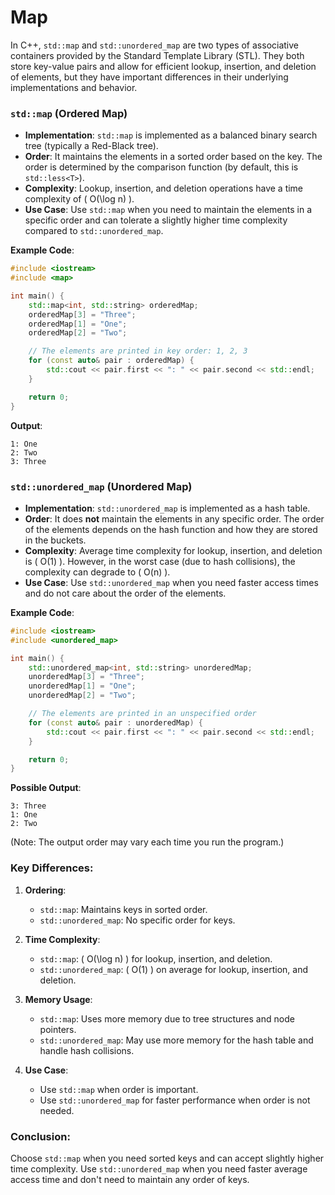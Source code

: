 # Map

In C++, `std::map` and `std::unordered_map` are two types of associative containers provided by the Standard Template Library (STL). They both store key-value pairs and allow for efficient lookup, insertion, and deletion of elements, but they have important differences in their underlying implementations and behavior.

### `std::map` (Ordered Map)
- **Implementation**: `std::map` is implemented as a balanced binary search tree (typically a Red-Black tree).
- **Order**: It maintains the elements in a sorted order based on the key. The order is determined by the comparison function (by default, this is `std::less<T>`).
- **Complexity**: Lookup, insertion, and deletion operations have a time complexity of \( O(\log n) \).
- **Use Case**: Use `std::map` when you need to maintain the elements in a specific order and can tolerate a slightly higher time complexity compared to `std::unordered_map`.

**Example Code**:
```cpp
#include <iostream>
#include <map>

int main() {
    std::map<int, std::string> orderedMap;
    orderedMap[3] = "Three";
    orderedMap[1] = "One";
    orderedMap[2] = "Two";

    // The elements are printed in key order: 1, 2, 3
    for (const auto& pair : orderedMap) {
        std::cout << pair.first << ": " << pair.second << std::endl;
    }

    return 0;
}
```

**Output**:
```
1: One
2: Two
3: Three
```

### `std::unordered_map` (Unordered Map)
- **Implementation**: `std::unordered_map` is implemented as a hash table.
- **Order**: It does **not** maintain the elements in any specific order. The order of the elements depends on the hash function and how they are stored in the buckets.
- **Complexity**: Average time complexity for lookup, insertion, and deletion is \( O(1) \). However, in the worst case (due to hash collisions), the complexity can degrade to \( O(n) \).
- **Use Case**: Use `std::unordered_map` when you need faster access times and do not care about the order of the elements.

**Example Code**:
```cpp
#include <iostream>
#include <unordered_map>

int main() {
    std::unordered_map<int, std::string> unorderedMap;
    unorderedMap[3] = "Three";
    unorderedMap[1] = "One";
    unorderedMap[2] = "Two";

    // The elements are printed in an unspecified order
    for (const auto& pair : unorderedMap) {
        std::cout << pair.first << ": " << pair.second << std::endl;
    }

    return 0;
}
```

**Possible Output**:
```
3: Three
1: One
2: Two
```
(Note: The output order may vary each time you run the program.)

### Key Differences:
1. **Ordering**:
   - `std::map`: Maintains keys in sorted order.
   - `std::unordered_map`: No specific order for keys.

2. **Time Complexity**:
   - `std::map`: \( O(\log n) \) for lookup, insertion, and deletion.
   - `std::unordered_map`: \( O(1) \) on average for lookup, insertion, and deletion.

3. **Memory Usage**:
   - `std::map`: Uses more memory due to tree structures and node pointers.
   - `std::unordered_map`: May use more memory for the hash table and handle hash collisions.

4. **Use Case**:
   - Use `std::map` when order is important.
   - Use `std::unordered_map` for faster performance when order is not needed.

### Conclusion:
Choose `std::map` when you need sorted keys and can accept slightly higher time complexity. Use `std::unordered_map` when you need faster average access time and don't need to maintain any order of keys.